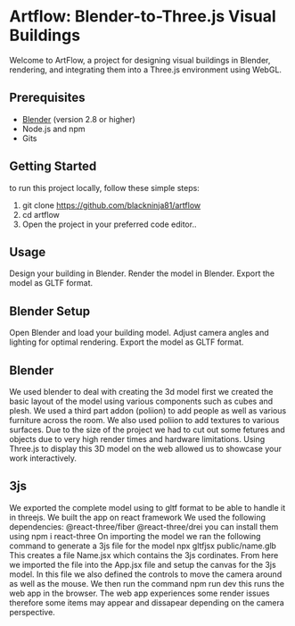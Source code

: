 
# Artflow: Blender-to-Three.js Visual Buildings

Welcome to ArtFlow, a project for designing visual buildings in Blender, rendering, and integrating them into a Three.js environment using WebGL.

## Prerequisites

- [Blender](https://www.blender.org/) (version 2.8 or higher)
- Node.js and npm
- Gits

## Getting Started

to run this project locally, follow these simple steps:

1. git clone https://github.com/blackninja81/artflow
2. cd artflow
3. Open the project in your preferred code editor..

## Usage

Design your building in Blender.
Render the model in Blender.
Export the model as GLTF format.


## Blender Setup
 Open Blender and load your building model.
 Adjust camera angles and lighting for optimal rendering.
 Export the model as GLTF format.

 ## Blender
 We used blender to deal with creating the 3d model first we created the basic layout of the model using various components such as cubes and plesh. 
 We used a third part addon (poliion) to add people as well as various furniture across the room. 
 We also used poliion to add textures to various surfaces.
 Due to the size of the project we had to cut out some fetures and objects due to very high render times and hardware limitations. 
 Using Three.js to display this 3D model on the web allowed us to showcase your work interactively. 

 ## 3js
 We exported the complete model using to gltf format to be able to handle it in threejs. We built the app on react framework
 We used the following dependencies: 
 @react-three/fiber @react-three/drei you can install them using npm i  react-three
 On importing the model we ran the following command to generate a 3js file for the model 
 npx gltfjsx public/name.glb                                                            
 This creates a file Name.jsx which contains the 3js cordinates. 
 From here we imported the file into the App.jsx file and setup the canvas for the 3js model. In this file we also defined 
 the controls to move the camera around as well as the mouse. We then run the command npm run dev this runs the web app in the browser. The web app experiences some render issues 
 therefore some items may appear and dissapear depending on the camera perspective.

